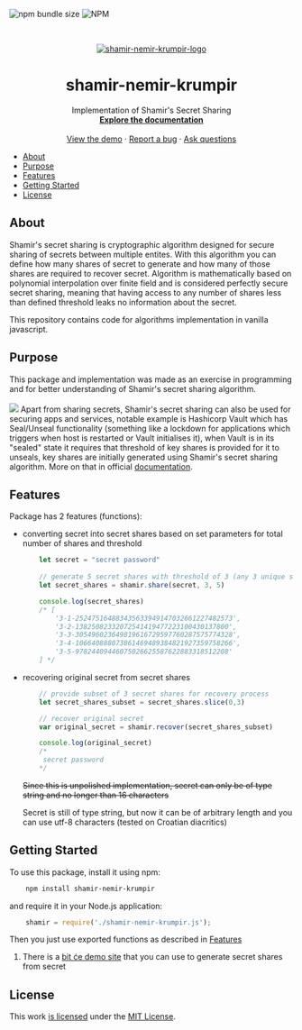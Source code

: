 
![npm bundle size](https://img.shields.io/bundlephobia/min/shamir-nemir-krumpir?style=flat-square)
![NPM](https://img.shields.io/npm/l/shamir-nemir-krumpir?style=flat-square)

<br />
<p align="center">
  <a href="https://imgbox.com/mb3lxRKr" target="_blank"><img src="https://thumbs2.imgbox.com/9e/ad/mb3lxRKr_t.png" alt="shamir-nemir-krumpir-logo"/></a>
</p>
  <h1 align="center">shamir-nemir-krumpir</h1>

  <p align="center">
    Implementation of Shamir's Secret Sharing
    <br />
    <a href="https://github.com/hrvoje459/shamir-nemir-krumpir"><strong>Explore the documentation</strong></a>
    <br />
    <br />
    <a href="https://demo.firefly-iii.org/">View the demo</a>
    ·
    <a href="https://github.com/hrvoje459/shamir-nemir-krumpir/issues">Report a bug</a>
    ·
    <a href="https://github.com/hrvoje459/shamir-nemir-krumpir/issues">Ask questions</a>
  </p>


- [About](#about)
- [Purpose](#purpose)
- [Features](#features)
- [Getting Started](#getting-started)
- [License](#license)


## About


Shamir's secret sharing is cryptographic algorithm designed for secure sharing of secrets between multiple entites. With this algorithm you can define how many shares of secret to generate and how many of those shares are required to recover secret. Algorithm is mathematically based on polynomial interpolation over finite field and is considered perfectly secure secret sharing, meaning that having access to any number of shares less than defined threshold leaks no information about the secret.

This repository contains code for algorithms implementation in vanilla javascript. 


## Purpose


This package and implementation was made as an exercise in programming and for better understanding of Shamir's secret sharing algorithm. 
<br/><br/>
<a href="https://www.vaultproject.io/" target="_blank"><img src="https://www.datocms-assets.com/2885/1620155126-brandhcvaultprimaryattributedcolorwhite.svg"/></a>
Apart from sharing secrets, Shamir's secret sharing can also be used for securing apps and services, notable example is Hashicorp Vault  which has Seal/Unseal functionality (something like a lockdown for applications which triggers when host is restarted or Vault initialises it), when Vault is in its "sealed" state it requires that threshold of key shares is provided for it to unseals, key shares are initially generated using Shamir's secret sharing algorithm. More on that in official [documentation](https://www.vaultproject.io/docs/concepts/seal).


## Features

Package has 2 features (functions):
 
 - converting secret into secret shares based on set parameters for total number of shares and threshold
	```javascript
		let secret = "secret password"
		
		// generate 5 secret shares with threshold of 3 (any 3 unique secret shares are enough to recover original secret)
		let secret_shares = shamir.share(secret, 3, 5)

		console.log(secret_shares)
		/* [
  			'3-1-252475164883435633949147032661227482573',
  			'3-2-13825082332072541419477223100430137800',
  			'3-3-305496023649819616729597760287575774328',
  			'3-4-106640888073861469489384821927359758266',
  			'3-5-97824409446075026625587622883318512208'
		] */
	```
 - recovering original secret from secret shares
 	```javascript
		// provide subset of 3 secret shares for recovery process
		let secret_shares_subset = secret_shares.slice(0,3) 

		// recover original secret
		var original_secret = shamir.recover(secret_shares_subset)

		console.log(original_secret)
		/*
		 secret password
		*/
	```

	~~Since this is unpolished implementation, secret can only be of type string and no longer than 16 characters~~
	
	Secret is still of type string, but now it can be of arbitrary length and you can use utf-8 characters (tested on Croatian diacritics) 
	
	


## Getting Started

To use this package, install it using npm:
	
```bash
	npm install shamir-nemir-krumpir
```
and require it in your Node.js application:
```javascript
	shamir = require('./shamir-nemir-krumpir.js');
```

Then you just use exported functions as described in [Features](#features)


1. There is a [bit će demo site](https://link_na_demo.org) that you can use to generate secret shares from secret





## License

This work [is licensed](https://link_na_moj_github.com/LICENSE.md) under the [MIT License](https://choosealicense.com/licenses/mit/).

